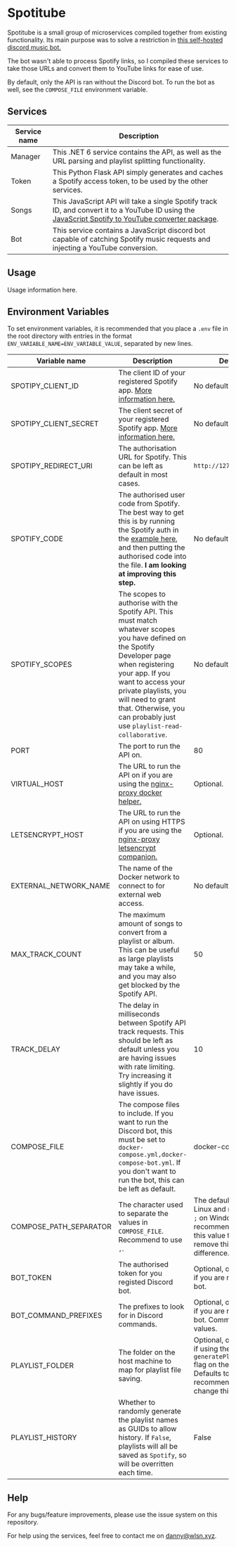 Spotitube
=

Spotitube is a small group of microservices compiled
together from existing functionality. Its main purpose
was to solve a restriction in [this self-hosted discord
music bot.](https://github.com/jagrosh/MusicBot)

The bot wasn't able to process Spotify links, so I compiled
these services to take those URLs and convert them to YouTube
links for ease of use.

By default, only the API is ran without the Discord bot.
To run the bot as well, see the `COMPOSE_FILE` environment variable.

Services
-

| Service name | Description |
| ----------- | ----------- |
| Manager | This .NET 6 service contains the API, as well as the URL parsing and playlist splitting functionality. |
| Token | This Python Flask API simply generates and caches a Spotify access token, to be used by the other services. |
| Songs | This JavaScript API will take a single Spotify track ID, and convert it to a YouTube ID using the [JavaScript Spotify to YouTube converter package](https://www.npmjs.com/package/spotify-to-youtube). |
| Bot | This service contains a JavaScript discord bot capable of catching Spotify music requests and injecting a YouTube conversion. |

Usage
-

Usage information here.

Environment Variables
-

To set environment variables, it is recommended that you place a
`.env` file in the root directory with entries in the format
`ENV_VARIABLE_NAME=ENV_VARIABLE_VALUE`, separated by new lines.

| Variable name | Description | Default |
| ----------- | ----------- | ----------- |
| SPOTIPY_CLIENT_ID | The client ID of your registered Spotify app. [More information here.](https://developer.spotify.com/documentation/general/guides/authorization/) | No default, required. |
| SPOTIPY_CLIENT_SECRET | The client secret of your registered Spotify app. [More information here.](https://developer.spotify.com/documentation/general/guides/authorization/) | No default, required. |
| SPOTIPY_REDIRECT_URI | The authorisation URL for Spotify. This can be left as default in most cases. | `http://127.0.0.1:8080` |
| SPOTIFY_CODE | The authorised user code from Spotify. The best way to get this is by running the Spotify auth in the [example here](https://developer.spotify.com/documentation/general/guides/authorization/), and then putting the authorised code into the file. **I am looking at improving this step.** | No default, required. |
| SPOTIFY_SCOPES | The scopes to authorise with the Spotify API. This must match whatever scopes you have defined on the Spotify Developer page when registering your app. If you want to access your private playlists, you will need to grant that. Otherwise, you can probably just use `playlist-read-collaborative`. | No default, required. |
| PORT | The port to run the API on. | 80 |
| VIRTUAL_HOST | The URL to run the API on if you are using the [nginx-proxy docker helper.](https://hub.docker.com/r/jwilder/nginx-proxy) | Optional. |
| LETSENCRYPT_HOST | The URL to run the API on using HTTPS if you are using the [nginx-proxy letsencrypt companion.](https://hub.docker.com/r/jrcs/letsencrypt-nginx-proxy-companion) | Optional. |
| EXTERNAL_NETWORK_NAME | The name of the Docker network to connect to for external web access. | No default, required. |
| MAX_TRACK_COUNT | The maximum amount of songs to convert from a playlist or album. This can be useful as large playlists may take a while, and you may also get blocked by the Spotify API. | 50 |
| TRACK_DELAY | The delay in milliseconds between Spotify API track requests. This should be left as default unless you are having issues with rate limiting. Try increasing it slightly if you do have issues. | 10 |
| COMPOSE_FILE | The compose files to include. If you want to run the Discord bot, this must be set to `docker-compose.yml,docker-compose-bot.yml`. If you don't want to run the bot, this can be left as default. | docker-compose.yml |
| COMPOSE_PATH_SEPARATOR | The character used to separate the values in `COMPOSE_FILE`. Recommend to use `,`. | The default is `:` on Linux and macOS, and `;` on Windows. It is recommended to set this value to `,` to remove this difference. |
| BOT_TOKEN | The authorised token for you registed Discord bot. | Optional, only needed if you are running the bot. |
| BOT_COMMAND_PREFIXES | The prefixes to look for in Discord commands. | Optional, only needed if you are running the bot. Comma separate values. |
| PLAYLIST_FOLDER | The folder on the host machine to map for playlist file saving. | Optional, only required if using the `generatePlaylists` flag on the API. Defaults to `./`, but it is recommended to change this. |
| PLAYLIST_HISTORY | Whether to randomly generate the playlist names as GUIDs to allow history. If `False`, playlists will all be saved as `Spotify`, so will be overritten each time. | False |

Help
-

For any bugs/feature improvements, please use the issue system on this repository.

For help using the services, feel free to contact me on [danny@wlsn.xyz](danny@wlsn.xyz).
